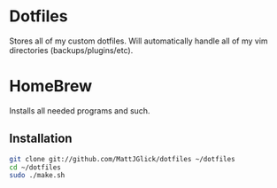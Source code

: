 Dotfiles
========
Stores all of my custom dotfiles. Will automatically handle all of my vim directories (backups/plugins/etc). 

HomeBrew
========
Installs all needed programs and such.

Installation
------------

``` bash
git clone git://github.com/MattJGlick/dotfiles ~/dotfiles
cd ~/dotfiles
sudo ./make.sh
```
